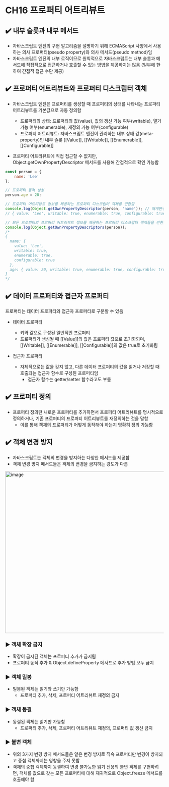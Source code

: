 # CH16 프로퍼티 어트리뷰트

## ✔️ 내부 슬롯과 내부 메서드
- 자바스크립트 엔진의 구현 알고리즘을 설명하기 위해 ECMAScript 사양에서 사용하는 의사 프로퍼티(pseudo property)와 의사 메서드(pseudo method)임
- 자바스크립트 엔진의 내부 로직이므로 원칙적으로 자바스크립트는 내부 슬롯과 메서드에 직접적으로 접근하거나 호출할 수 있는 방법을 제공하지는 않음 (일부에 한하여 간접적 접근 수단 제공)

## ✔️ 프로퍼티 어트리뷰트와 프로퍼티 디스크립터 객체
- 자바스크립트 엔진은 프로퍼티를 생성할 때 프로퍼티의 상태를 나타내는 프로퍼티 어트리뷰트를 기본값으로 자동 정의함
    - 프로퍼티의 상태: 프로퍼티의 값(value), 값의 갱신 가능 여부(writable), 열거 가능 여부(enumerable), 재정의 가능 여부(configurable)
    - 프로퍼티 어트리뷰트: 자바스크립트 엔진이 관리하는 내부 상태 값(meta-property)인 내부 슬롯 [[Value]], [[Writable]], [[Enumerable]], [[Configurable]] 
    
- 프로퍼티 어트리뷰트에 직접 접근할 수 없지만, Object.getOwnPropertyDescriptor 메서드를 사용해 간접적으로 확인 가능함
```javascript
const person = {
    name: 'Lee'
};

// 프로퍼티 동적 생성
person.age = 20;

// 프로퍼티 어트리뷰트 정보를 제공하는 프로퍼티 디스크립터 객체를 반환함 
console.log(Object.getOwnPropertyDescriptor(person, 'name')); // 매개변수: 객체의 참조, 프로퍼티 키(문자열), 반환 값: 프로퍼티 어트리뷰트 정보를 제공하는 프로퍼티 디스크립터 객체를 반환함 
// { value: 'Lee', writable: true, enumerable: true, configurable: true }

// 모든 프로퍼티의 프로퍼티 어트리뷰트 정보를 제공하는 프로퍼티 디스크립터 객체들을 반환함 
console.log(Object.getOwnPropertyDescriptors(person));
/*
{
  name: {
    value: 'Lee',
    writable: true,
    enumerable: true,
    configurable: true
  },
  age: { value: 20, writable: true, enumerable: true, configurable: true }
}
*/
```

## ✔️ 데이터 프로퍼티와 접근자 프로퍼티
프로퍼티는 데이터 프로퍼티와 접근자 프로퍼티로 구분할 수 있음   

- 데이터 프로퍼티
  - 키와 값으로 구성된 일반적인 프로퍼티
  - 프로퍼티가 생성될 때 [[Value]]의 값은 프로퍼티 값으로 초기화되며, [[Writable]], [[Enumerable]], [[Configurable]]의 값은 true로 초기화됨
  

- 접근자 프로퍼티
  - 자체적으로는 값을 갖지 않고, 다른 데이터 프로퍼티의 값을 읽거나 저장할 때 호출되는 접근자 함수로 구성된 프로퍼티임
    - 접근자 함수는 getter/setter 함수라고도 부름
  
  
## ✔️ 프로퍼티 정의
- 프로퍼티 정의란 새로운 프로퍼티를 추가하면서 프로퍼티 어트리뷰트를 명시적으로 정의하거나, 기존 프로퍼티의 프로퍼티 어트리뷰트를 재정의하는 것을 말함
  - 이를 통해 객체의 프로퍼티가 어떻게 동작해야 하는지 명확히 정의 가능함
  
  
## ✔️ 객체 변경 방지 
- 자바스크립트는 객체의 변경을 방지하는 다양한 메서드를 제공함
- 객체 변경 방지 메서드들은 객체의 변경을 금지하는 강도가 다름

<img width="513" alt="image" src="https://user-images.githubusercontent.com/69254943/150768882-6c7072dc-ef54-46ce-a1cd-2544703bfa7f.png">

### ▶️ 객체 확장 금지
- 확장이 금지된 객체는 프로퍼티 추가가 금지됨
- 프로퍼티 동적 추가 & Object.defineProperty 메서드로 추가 방법 모두 금지

### ▶️ 객체 밀봉
- 밀봉된 객체는 읽기와 쓰기만 가능함
  - 프로퍼티 추가, 삭제, 프로퍼티 어트리뷰트 재정의 금지 

### ▶️ 객체 동결
- 동결된 객체는 읽기만 가능함
  - 프로퍼티 추가, 삭제, 프로퍼티 어트리뷰트 재정의, 프로퍼티 값 갱신 금지 

### ▶️ 불변 객체
- 위의 3가지 변경 방지 메서드들은 얕은 변경 방지로 직속 프로퍼티만 변경이 방지되고 중첩 객체까지는 영향을 주지 못함
- 객체의 중첩 객체까지 동결하여 변경 불가능한 읽기 전용의 불변 객체를 구현하려면, 객체를 값으로 갖는 모든 프로퍼티에 대해 재귀적으로 Object.freeze 메서드를 호출해야 함